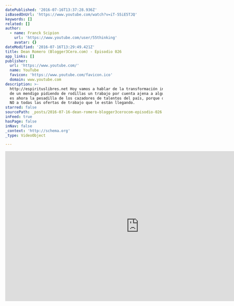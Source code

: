 ```yaml
---
datePublished: '2016-07-16T13:37:28.936Z'
isBasedOnUrl: 'https://www.youtube.com/watch?v=iT-55iE5TJQ'
keywords: []
related: []
author:
  - name: Franck Scipion
    url: 'https://www.youtube.com/user/55thinking'
    avatar: {}
dateModified: '2016-07-16T13:29:49.421Z'
title: Dean Romero (Blogger3Cero.com) - Episodio 026
app_links: []
publisher:
  url: 'https://www.youtube.com/'
  name: YouTube
  favicon: 'https://www.youtube.com/favicon.ico'
  domain: www.youtube.com
description: >-
  http://espirituslibres.net Hoy vamos a hablar de la transformación increíble
  de un mendigo pidiendo de rodillas un trabajo por cuenta ajena a alguien que
  es ahora la pesadilla de los cazadores de talentos del país, porque dice que
  NO a todas las ofertas de trabajo que le están llegando.
starred: false
sourcePath: _posts/2016-07-16-dean-romero-blogger3cerocom-episodio-026.md
inFeed: true
hasPage: false
inNav: false
_context: 'http://schema.org'
_type: VideoObject

---
```

<iframe src="https://cdn.embedly.com/widgets/media.html?src=https%3A%2F%2Fwww.youtube.com%2Fembed%2FiT-55iE5TJQ%3Ffeature%3Doembed&amp;url=http%3A%2F%2Fwww.youtube.com%2Fwatch%3Fv%3DiT-55iE5TJQ&amp;image=https%3A%2F%2Fi.ytimg.com%2Fvi%2FiT-55iE5TJQ%2Fhqdefault.jpg&amp;key=b7d04c9b404c499eba89ee7072e1c4f7&amp;type=text%2Fhtml&amp;schema=youtube" width="854" height="480" scrolling="no" frameborder="0" allowfullscreen="" style=""></iframe>